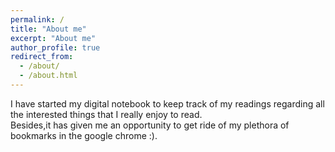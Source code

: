 ```yaml
---
permalink: /
title: "About me"
excerpt: "About me"
author_profile: true
redirect_from: 
  - /about/
  - /about.html
---
```


I have started my digital notebook to keep track of my readings regarding all the interested things that I really enjoy to read.<br/>
Besides,it has given me an opportunity to get ride of my plethora of bookmarks in the google chrome :).
